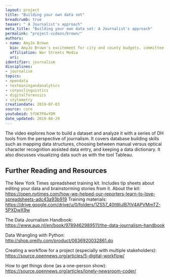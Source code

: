 ```yaml
---
layout: project
title: "Building your own data set"
breadcrumb: true
teaser: " A Journalist's approach"
meta_title: "Building your own data set: A Journalist's approach"
permalink: "project-videos/brown/"
authors:
- name: AmyJo Brown
  bio: AmyJo Brown's excitement for city and county budgets, committee meetings and dusty shelves of public records is matched only by her happiness in the day's first cup of coffee. An editor with more than 15 years experience as an investigative journalist, she is the principal and founder of War Streets Media, an information design firm that offers expertise in data and other nonfiction storytelling.
  affiliation: War Streets Media
  uri:
identifier: journalism
disciplines:
- journalism
topics:
- opendata
- textminingandanalytics
- corpuslinguistics
- digitalforensics
- stylometry
creationdate: 2019-07-03
source: core
youtubeid: 5fUKTPAvYDM
date_updated: 2019-08-29
---
```


The video explores how to build a dataset and analyze it with a series of DH tools from the perspective of journalism. It covers database building skills such as mapping data structures, choosing between manual versus optical character recognition assisted data entry, and keeping a data dictionary. It also discusses visualizing data such as with the tool Tableau.

## Further Reading and Resources

The New York Times spreadsheet training kit.
Includes tip sheets about editing your data and brainstorming stories from it.
About the kit: https://open.nytimes.com/how-we-helped-our-reporters-learn-to-love-spreadsheets-adc43a93b919
Training materials: https://drive.google.com/drive/u/0/folders/1ZS57_40tWuIB7tV4APVMmTZ-5PXDwX9w

The Data Journalism Handbook:
https://www.aup.nl/en/book/9789462989511/the-data-journalism-handbook

Data Wrangling with Python:
http://shop.oreilly.com/product/0636920032861.do

Creating a workflow for a project (especially with multiple stakeholders):
https://source.opennews.org/articles/5-digital-workflow/

How to get things done (as a one-person show):
https://source.opennews.org/articles/lonely-newsroom-coder/


